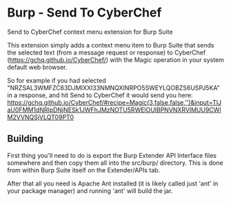 # Burp - Send To CyberChef
Send to CyberChef context menu extension for Burp Suite

This extension simply adds a context menu item to Burp Suite that sends the selected text (from a message request or response) to CyberChef (https://gchq.github.io/CyberChef/) with the Magic operation in your system default web browser.

So for example if you had selected "NRZSAL3WMFZC63DJMIXXI33NMNQXINRPO5SWEYLQOBZS6USPJ5KA" in a response, and hit Send to CyberChef it would send you here: https://gchq.github.io/CyberChef/#recipe=Magic(3,false,false,'')&input=TlJaU0FMM1dNRlpDNjNESk1JWFhJMzNOTU5RWElOUlBPNVNXRVlMUU9CWlM2VVNQSjVLQT09PT0

Building
--------

First thing you'll need to do is export the Burp Extender API Interface files somewhere and then copy them all into the src/burp/ directory. This is done from within Burp Suite itself on the Extender/APIs tab.

After that all you need is Apache Ant installed (it is likely called just 'ant' in your package manager) and running 'ant' will build the jar.
